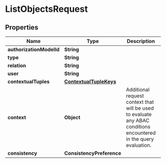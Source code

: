 

# ListObjectsRequest


## Properties

| Name | Type | Description | Notes |
|------------ | ------------- | ------------- | -------------|
|**authorizationModelId** | **String** |  |  [optional] |
|**type** | **String** |  |  |
|**relation** | **String** |  |  |
|**user** | **String** |  |  |
|**contextualTuples** | [**ContextualTupleKeys**](ContextualTupleKeys.md) |  |  [optional] |
|**context** | **Object** | Additional request context that will be used to evaluate any ABAC conditions encountered in the query evaluation. |  [optional] |
|**consistency** | **ConsistencyPreference** |  |  [optional] |



